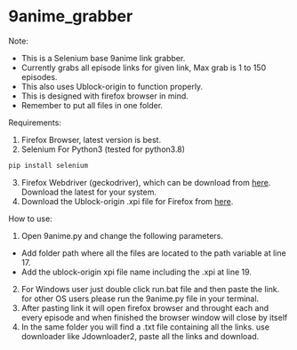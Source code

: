# 9anime_grabber

Note:
- This is a Selenium base 9anime link grabber.
- Currently grabs all episode links for given link, Max grab is 1 to 150 episodes.
- This also uses Ublock-origin to function properly.
- This is designed with firefox browser in mind.
- Remember to put all files in one folder.

Requirements:
1. Firefox Browser, latest version is best.
2. Selenium For Python3 (tested for python3.8)
```python
pip install selenium
```
3. Firefox Webdriver (geckodriver), which can be download from [here](https://github.com/mozilla/geckodriver/releases). Download the latest for your system.
4. Download the Ublock-origin .xpi file for Firefox from [here](https://github.com/gorhill/uBlock/releases).

How to use:
1. Open 9anime.py and change the following parameters.
- Add folder path where all the files are located to the path variable at line 17.
- Add the ublock-origin xpi file name including the .xpi at line 19.
2. For Windows user just double click run.bat file and then paste the link. for other OS users please run the 9anime.py file in your terminal.
3. After pasting link it will open firefox browser and throught each and every episode and when finished the browser window will close by itself
4. In the same folder you will find a .txt file containing all the links. use downloader like Jdownloader2, paste all the links and download.
